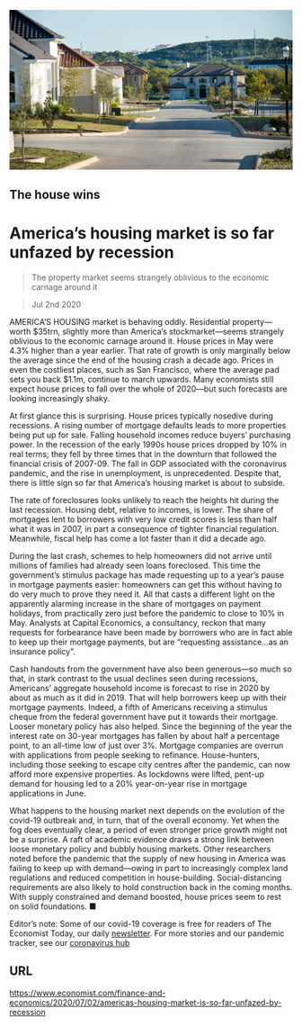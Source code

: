 ![](./images/20200704_FNP503.jpg)

## The house wins

# America’s housing market is so far unfazed by recession

> The property market seems strangely oblivious to the economic carnage around it

> Jul 2nd 2020

AMERICA’S HOUSING market is behaving oddly. Residential property—worth $35trn, slightly more than America’s stockmarket—seems strangely oblivious to the economic carnage around it. House prices in May were 4.3% higher than a year earlier. That rate of growth is only marginally below the average since the end of the housing crash a decade ago. Prices in even the costliest places, such as San Francisco, where the average pad sets you back $1.1m, continue to march upwards. Many economists still expect house prices to fall over the whole of 2020—but such forecasts are looking increasingly shaky.

At first glance this is surprising. House prices typically nosedive during recessions. A rising number of mortgage defaults leads to more properties being put up for sale. Falling household incomes reduce buyers’ purchasing power. In the recession of the early 1990s house prices dropped by 10% in real terms; they fell by three times that in the downturn that followed the financial crisis of 2007-09. The fall in GDP associated with the coronavirus pandemic, and the rise in unemployment, is unprecedented. Despite that, there is little sign so far that America’s housing market is about to subside.

The rate of foreclosures looks unlikely to reach the heights hit during the last recession. Housing debt, relative to incomes, is lower. The share of mortgages lent to borrowers with very low credit scores is less than half what it was in 2007, in part a consequence of tighter financial regulation. Meanwhile, fiscal help has come a lot faster than it did a decade ago.

During the last crash, schemes to help homeowners did not arrive until millions of families had already seen loans foreclosed. This time the government’s stimulus package has made requesting up to a year’s pause in mortgage payments easier: homeowners can get this without having to do very much to prove they need it. All that casts a different light on the apparently alarming increase in the share of mortgages on payment holidays, from practically zero just before the pandemic to close to 10% in May. Analysts at Capital Economics, a consultancy, reckon that many requests for forbearance have been made by borrowers who are in fact able to keep up their mortgage payments, but are “requesting assistance...as an insurance policy”.

Cash handouts from the government have also been generous—so much so that, in stark contrast to the usual declines seen during recessions, Americans’ aggregate household income is forecast to rise in 2020 by about as much as it did in 2019. That will help borrowers keep up with their mortgage payments. Indeed, a fifth of Americans receiving a stimulus cheque from the federal government have put it towards their mortgage. Looser monetary policy has also helped. Since the beginning of the year the interest rate on 30-year mortgages has fallen by about half a percentage point, to an all-time low of just over 3%. Mortgage companies are overrun with applications from people seeking to refinance. House-hunters, including those seeking to escape city centres after the pandemic, can now afford more expensive properties. As lockdowns were lifted, pent-up demand for housing led to a 20% year-on-year rise in mortgage applications in June.

What happens to the housing market next depends on the evolution of the covid-19 outbreak and, in turn, that of the overall economy. Yet when the fog does eventually clear, a period of even stronger price growth might not be a surprise. A raft of academic evidence draws a strong link between loose monetary policy and bubbly housing markets. Other researchers noted before the pandemic that the supply of new housing in America was failing to keep up with demand—owing in part to increasingly complex land regulations and reduced competition in house-building. Social-distancing requirements are also likely to hold construction back in the coming months. With supply constrained and demand boosted, house prices seem to rest on solid foundations. ■

Editor’s note: Some of our covid-19 coverage is free for readers of The Economist Today, our daily [newsletter](https://www.economist.com/https://my.economist.com/user#newsletter). For more stories and our pandemic tracker, see our [coronavirus hub](https://www.economist.com//news/2020/03/11/the-economists-coverage-of-the-coronavirus)

## URL

https://www.economist.com/finance-and-economics/2020/07/02/americas-housing-market-is-so-far-unfazed-by-recession
